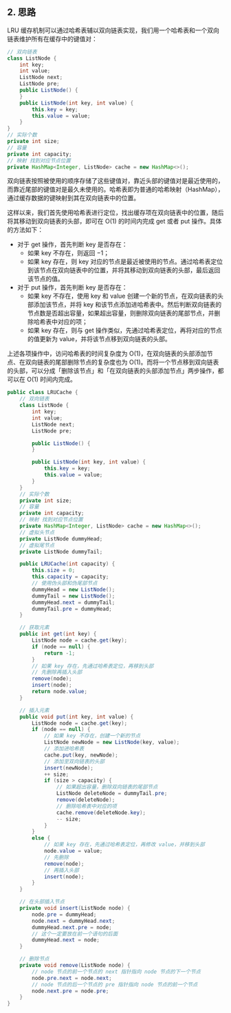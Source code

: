 
## 2. 思路

LRU 缓存机制可以通过哈希表辅以双向链表实现，我们用一个哈希表和一个双向链表维护所有在缓存中的键值对：
```java
// 双向链表
class ListNode {
    int key;
    int value;
    ListNode next;
    ListNode pre;
    public ListNode() {
    }
    public ListNode(int key, int value) {
        this.key = key;
        this.value = value;
    }
}
// 实际个数
private int size;
// 容量
private int capacity;
// 映射 找到对应节点位置
private HashMap<Integer, ListNode> cache = new HashMap<>();
```

双向链表按照被使用的顺序存储了这些键值对，靠近头部的键值对是最近使用的，而靠近尾部的键值对是最久未使用的。哈希表即为普通的哈希映射（HashMap），通过缓存数据的键映射到其在双向链表中的位置。

这样以来，我们首先使用哈希表进行定位，找出缓存项在双向链表中的位置，随后将其移动到双向链表的头部，即可在 O(1) 的时间内完成 get 或者 put 操作。具体的方法如下：
- 对于 get 操作，首先判断 key 是否存在：
  - 如果 key 不存在，则返回 −1；
  - 如果 key 存在，则 key 对应的节点是最近被使用的节点。通过哈希表定位到该节点在双向链表中的位置，并将其移动到双向链表的头部，最后返回该节点的值。
- 对于 put 操作，首先判断 key 是否存在：
  - 如果 key 不存在，使用 key 和 value 创建一个新的节点，在双向链表的头部添加该节点，并将 key 和该节点添加进哈希表中。然后判断双向链表的节点数是否超出容量，如果超出容量，则删除双向链表的尾部节点，并删除哈希表中对应的项；
  - 如果 key 存在，则与 get 操作类似，先通过哈希表定位，再将对应的节点的值更新为 value，并将该节点移到双向链表的头部。

上述各项操作中，访问哈希表的时间复杂度为 O(1)，在双向链表的头部添加节点、在双向链表的尾部删除节点的复杂度也为 O(1)。而将一个节点移到双向链表的头部，可以分成「删除该节点」和「在双向链表的头部添加节点」两步操作，都可以在 O(1) 时间内完成。

```java
public class LRUCache {
    // 双向链表
    class ListNode {
        int key;
        int value;
        ListNode next;
        ListNode pre;

        public ListNode() {
        }

        public ListNode(int key, int value) {
            this.key = key;
            this.value = value;
        }
    }
    // 实际个数
    private int size;
    // 容量
    private int capacity;
    // 映射 找到对应节点位置
    private HashMap<Integer, ListNode> cache = new HashMap<>();
    // 虚拟头节点
    private ListNode dummyHead;
    // 虚拟尾节点
    private ListNode dummyTail;

    public LRUCache(int capacity) {
        this.size = 0;
        this.capacity = capacity;
        // 使用伪头部和伪尾部节点
        dummyHead = new ListNode();
        dummyTail = new ListNode();
        dummyHead.next = dummyTail;
        dummyTail.pre = dummyHead;
    }

    // 获取元素
    public int get(int key) {
        ListNode node = cache.get(key);
        if (node == null) {
            return -1;
        }
        // 如果 key 存在，先通过哈希表定位，再移到头部
        // 先删除再插入头部
        remove(node);
        insert(node);
        return node.value;
    }

    // 插入元素
    public void put(int key, int value) {
        ListNode node = cache.get(key);
        if (node == null) {
            // 如果 key 不存在，创建一个新的节点
            ListNode newNode = new ListNode(key, value);
            // 添加进哈希表
            cache.put(key, newNode);
            // 添加至双向链表的头部
            insert(newNode);
            ++ size;
            if (size > capacity) {
                // 如果超出容量，删除双向链表的尾部节点
                ListNode deleteNode = dummyTail.pre;
                remove(deleteNode);
                // 删除哈希表中对应的项
                cache.remove(deleteNode.key);
                -- size;
            }
        }
        else {
            // 如果 key 存在，先通过哈希表定位，再修改 value，并移到头部
            node.value = value;
            // 先删除
            remove(node);
            // 再插入头部
            insert(node);
        }
    }

    // 在头部插入节点
    private void insert(ListNode node) {
        node.pre = dummyHead;
        node.next = dummyHead.next;
        dummyHead.next.pre = node;
        // 这个一定要放在前一个语句的后面
        dummyHead.next = node;
    }

    // 删除节点
    private void remove(ListNode node) {
        // node 节点的前一个节点的 next 指针指向 node 节点的下一个节点
        node.pre.next = node.next;
        // node 节点的后一个节点的 pre 指针指向 node 节点的前一个节点
        node.next.pre = node.pre;
    }
}
```
